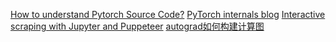 [How to understand Pytorch Source Code?](https://jimmy-shen.medium.com/how-to-understand-pytorch-source-code-1fdbdbbf007e)
[PyTorch internals blog](http://blog.ezyang.com/2019/05/pytorch-internals/)
[Interactive scraping with Jupyter and Puppeteer](http://blog.ezyang.com/)
[autograd如何构建计算图](https://github.com/pytorch/pytorch/blob/master/docs/source/notes/autograd.rst)
